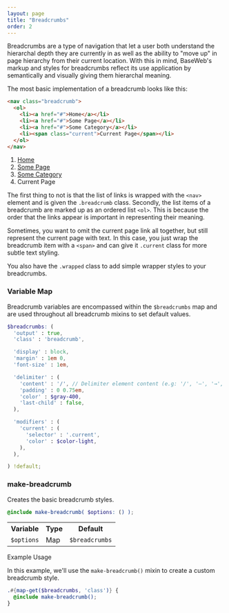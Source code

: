 ```yaml
---
layout: page
title: "Breadcrumbs"
order: 2
---
```


Breadcrumbs are a type of navigation that let a user both understand the hierarchal depth they are currently in as well as the ability to "move up" in page hierarchy from their current location. With this in mind, BaseWeb's markup and styles for breadcrumbs reflect its use application by semantically and visually giving them hierarchal meaning.

The most basic implementation of a breadcrumb looks like this:

```html
<nav class="breadcrumb">
  <ol>
    <li><a href="#">Home</a></li>
    <li><a href="#">Some Page</a></li>
    <li><a href="#">Some Category</a></li>
    <li><span class="current">Current Page</span></li>
  </ol>
</nav>
```

<div class="demo">
  <nav class="breadcrumb">
    <ol>
      <li><a href="#">Home</a></li>
      <li><a href="#">Some Page</a></li>
      <li><a href="#">Some Category</a></li>
      <li><span class="current">Current Page</span></li>
    </ol>
  </nav>
</div>

The first thing to not is that the list of links is wrapped with the `<nav>` element and is given the `.breadcrumb` class. Secondly, the list items of a breadcrumb are marked up as an ordered list `<ol>`. This is because the order that the links appear is important in representing their meaning.

Sometimes, you want to omit the current page link all together, but still represent the current page with text. In this case, you just wrap the breadcrumb item with a `<span>` and can give it `.current` class for more subtle text styling.

You also have the `.wrapped` class to add simple wrapper styles to your breadcrumbs.

<div id="toc" class="toc"></div>

<section id="map-breadcrumbs" class="docs-item" markdown="1">

### Variable Map

Breadcrumb variables are encompassed within the `$breadcrumbs` map and are used throughout all breadcrumb mixins to set default values.

```scss
$breadcrumbs: (
  'output' : true,
  'class' : 'breadcrumb',

  'display' : block,
  'margin' : 1em 0,
  'font-size' : 1em,

  'delimiter' : (
    'content' : '/', // Delimiter element content (e.g: '/', '—', '→', '»')
    'padding' : 0 0.75em,
    'color' : $gray-400,
    'last-child' : false,
  ),

  'modifiers' : (
    'current' : (
      'selector' : '.current',
      'color' : $color-light,
    ),
  ),

) !default;
```

</section><!-- .docs-item -->

<section id="mixin-make-breadcrumb" class="docs-item" markdown="1">

### make-breadcrumb

Creates the basic breadcrumb styles.

```scss
@include make-breadcrumb( $options: () );
```

<table class="table table-docs">
  <tr>
    <th>Variable</th>
    <th>Type</th>
    <th>Default</th>
  </tr>
  <tr>
    <td><code>$options</code></td>
    <td>Map</td>
    <td><code>$breadcrumbs</code></td>
  </tr>
</table>

<p class="subheading">Example Usage</p>

In this example, we'll use the `make-breadcrumb()` mixin to create a custom breadcrumb style.

```scss
.#{map-get($breadcrumbs, 'class')} {
  @include make-breadcrumb();
}
```

</section><!-- .docs-item -->
